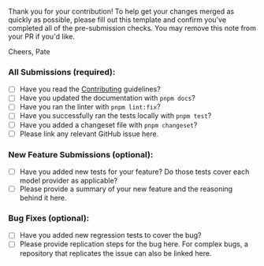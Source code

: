 Thank you for your contribution! To help get your changes merged as quickly as possible, please fill out this template and confirm you've completed all of the pre-submission checks. You may remove this note from your PR if you'd like.

Cheers,
Pate

### All Submissions (required):

* [ ] Have you read the [Contributing](https://github.com/token-js/token.js/blob/main/CONTRIBUTING.md) guidelines?
* [ ] Have you updated the documentation with `pnpm docs`?
* [ ] Have you ran the linter with `pnpm lint:fix`?
* [ ] Have you successfully ran the tests locally with `pnpm test`?
* [ ] Have you added a changeset file with `pnpm changeset`?
* [ ] Please link any relevant GitHub issue here.

### New Feature Submissions (optional):

* [ ] Have you added new tests for your feature? Do those tests cover each model provider as applicable?
* [ ] Please provide a summary of your new feature and the reasoning behind it here.

### Bug Fixes (optional):

* [ ] Have you added new regression tests to cover the bug?
* [ ] Please provide replication steps for the bug here. For complex bugs, a repository that replicates the issue can also be linked here.